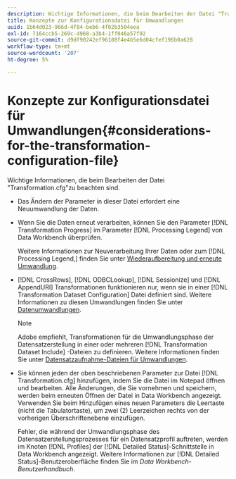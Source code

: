 ```yaml
---
description: Wichtige Informationen, die beim Bearbeiten der Datei "Transformation.cfg"zu beachten sind.
title: Konzepte zur Konfigurationsdatei für Umwandlungen
uuid: 1b64d023-966d-4f84-beb6-4f02b3504eea
exl-id: 7164ccb5-269c-4968-a3b4-1ff046a57f92
source-git-commit: d9df90242ef96188f4e4b5e6d04cfef196b0a628
workflow-type: tm+mt
source-wordcount: '207'
ht-degree: 5%

---
```


# Konzepte zur Konfigurationsdatei für Umwandlungen{#considerations-for-the-transformation-configuration-file}

Wichtige Informationen, die beim Bearbeiten der Datei &quot;Transformation.cfg&quot;zu beachten sind.

* Das Ändern der Parameter in dieser Datei erfordert eine Neuumwandlung der Daten.
* Wenn Sie die Daten erneut verarbeiten, können Sie den Parameter [!DNL Transformation Progress] im Parameter [!DNL Processing Legend] von Data Workbench überprüfen.

   Weitere Informationen zur Neuverarbeitung Ihrer Daten oder zum [!DNL Processing Legend,] finden Sie unter [Wiederaufbereitung und erneute Umwandlung](../../../home/c-dataset-const-proc/c-reproc-retrans/c-unst-reproc-retrans.md).

* [!DNL CrossRows],  [!DNL ODBCLookup],  [!DNL Sessionize] und  [!DNL AppendURI] Transformationen funktionieren nur, wenn sie in einer  [!DNL Transformation Dataset Configuration] Datei definiert sind. Weitere Informationen zu diesen Umwandlungen finden Sie unter [Datenumwandlungen](../../../home/c-dataset-const-proc/c-data-trans/c-abt-transf.md).

   >[!NOTE]
   >
   >Adobe empfiehlt, Transformationen für die Umwandlungsphase der Datensatzerstellung in einer oder mehreren [!DNL Transformation Dataset Include] -Dateien zu definieren. Weitere Informationen finden Sie unter [Datensatzaufnahme-Dateien für Umwandlungen](../../../home/c-dataset-const-proc/c-dataset-inc-files/c-types-dataset-inc-files/c-trans-dataset-inc-files.md#concept-c64aa78ed9ce40b8a0f4932c82ff5ace).

* Sie können jeden der oben beschriebenen Parameter zur Datei [!DNL Transformation.cfg] hinzufügen, indem Sie die Datei im Notepad öffnen und bearbeiten. Alle Änderungen, die Sie vornehmen und speichern, werden beim erneuten Öffnen der Datei in Data Workbench angezeigt. Verwenden Sie beim Hinzufügen eines neuen Parameters die Leertaste (nicht die Tabulatortaste), um zwei (2) Leerzeichen rechts von der vorherigen Überschriftenebene einzufügen.

   Fehler, die während der Umwandlungsphase des Datensatzerstellungsprozesses für ein Datensatzprofil auftreten, werden im Knoten [!DNL Profiles] der [!DNL Detailed Status]-Schnittstelle in Data Workbench angezeigt. Weitere Informationen zur [!DNL Detailed Status]-Benutzeroberfläche finden Sie im *Data Workbench-Benutzerhandbuch*.
